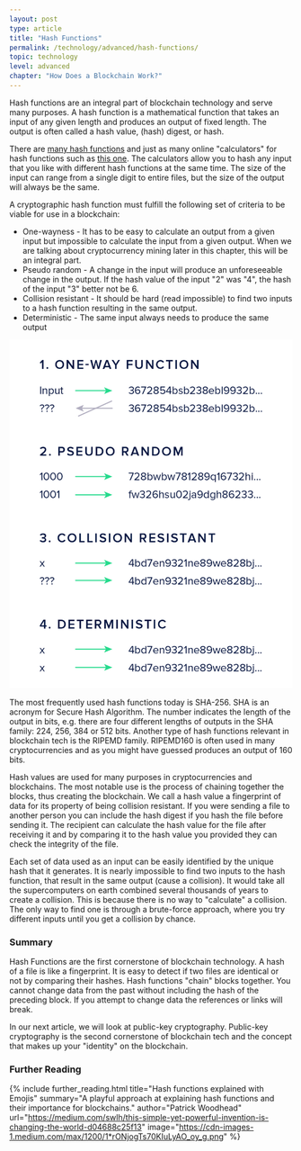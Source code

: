 ```yaml
---
layout: post
type: article
title: "Hash Functions"
permalink: /technology/advanced/hash-functions/
topic: technology
level: advanced
chapter: "How Does a Blockchain Work?"
---
```


Hash functions are an integral part of blockchain technology and serve many purposes. A hash function is a mathematical function that takes an input of any given length and produces an output of fixed length. The output is often called a hash value, (hash) digest, or hash.

There are [many hash functions](https://en.wikipedia.org/wiki/List_of_hash_functions) and just as many online "calculators" for hash functions such as [this one](https://www.fileformat.info/tool/hash.htm). The calculators allow you to hash any input that you like with different hash functions at the same time. The size of the input can range from a single digit to entire files, but the size of the output will always be the same.

A cryptographic hash function must fulfill the following set of criteria to be viable for use in a blockchain:

 - One-wayness - It has to be easy to calculate an output from a given input but impossible to calculate the input from a given output. When we are talking about cryptocurrency mining later in this chapter, this will be an integral part.
 - Pseudo random - A change in the input will produce an unforeseeable change in the output. If the hash value of the input "2" was "4", the hash of the input "3" better not be 6.
 - Collision resistant - It should be hard (read impossible) to find two inputs to a hash function resulting in the same output. 
 - Deterministic - The same input always needs to produce the same output

![Hash function](/assets/post_files/technology/advanced/hash-functions/hash_function.jpg)



The most frequently used hash functions today is SHA-256. SHA is an acronym for Secure Hash Algorithm. The number indicates the length of the output in bits, e.g. there are four different lengths of outputs in the SHA family: 224, 256, 384 or 512 bits. Another type of hash functions relevant in blockchain tech is the RIPEMD family. RIPEMD160 is often used in many cryptocurrencies and as you might have guessed produces an output of 160 bits.

Hash values are used for many purposes in cryptocurrencies and blockchains. The most notable use is the process of chaining together the blocks, thus creating the blockchain. We call a hash value a fingerprint of data for its property of being collision resistant. If you were sending a file to another person you can include the hash digest if you hash the file before sending it. The recipient can calculate the hash value for the file after receiving it and by comparing it to the hash value you provided they can check the integrity of the file.

Each set of data used as an input can be easily identified by the unique hash that it generates. It is nearly impossible to find two inputs to the hash function, that result in the same output (cause a collision). It would take all the supercomputers on earth combined several thousands of years to create a collision. This is because there is no way to "calculate" a collision. The only way to find one is through a brute-force approach, where you try different inputs until you get a collision by chance.

### Summary

Hash Functions are the first cornerstone of blockchain technology. A hash of a file is like a fingerprint. It is easy to detect if two files are identical or not by comparing their hashes. Hash functions "chain" blocks together. You cannot change data from the past without including the hash of the preceding block. If you attempt to change data the references or links will break.

In our next article, we will look at public-key cryptography. Public-key cryptography is the second cornerstone of blockchain tech and the concept that makes up your "identity" on the blockchain.

### Further Reading

{%
  include further_reading.html
  title="Hash functions explained with Emojis"
  summary="A playful approach at explaining hash functions and their importance for blockchains."
  author="Patrick Woodhead"
  url="https://medium.com/swlh/this-simple-yet-powerful-invention-is-changing-the-world-d04688c25f13"
  image="https://cdn-images-1.medium.com/max/1200/1*rONjogTs70KIuLyAO_oy_g.png"
%}
